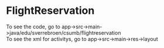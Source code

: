 # FlightReservation
To see the code, go to app->src->main->java/edu/sverrebroen/csumb/flightreservation
<br>
To see the xml for activitys, go to app->src->main->res->layout
